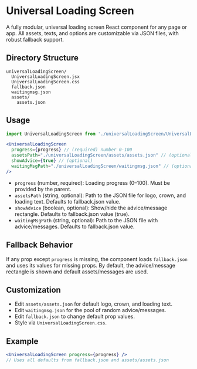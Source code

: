 # Universal Loading Screen

A fully modular, universal loading screen React component for any page or app. All assets, texts, and options are customizable via JSON files, with robust fallback support.

## Directory Structure
```
universalLoadingScreen/
  UniversalLoadingScreen.jsx
  UniversalLoadingScreen.css
  fallback.json
  waitingmsg.json
  assets/
    assets.json
```

## Usage
```jsx
import UniversalLoadingScreen from './universalLoadingScreen/UniversalLoadingScreen';

<UniversalLoadingScreen
  progress={progress} // (required) number 0-100
  assetsPath="./universalLoadingScreen/assets/assets.json" // (optional)
  showAdvice={true} // (optional)
  waitingMsgPath="./universalLoadingScreen/waitingmsg.json" // (optional)
/>
```
- `progress` (number, required): Loading progress (0–100). Must be provided by the parent.
- `assetsPath` (string, optional): Path to the JSON file for logo, crown, and loading text. Defaults to fallback.json value.
- `showAdvice` (boolean, optional): Show/hide the advice/message rectangle. Defaults to fallback.json value (true).
- `waitingMsgPath` (string, optional): Path to the JSON file with advice/messages. Defaults to fallback.json value.

## Fallback Behavior
If any prop except `progress` is missing, the component loads `fallback.json` and uses its values for missing props. By default, the advice/message rectangle is shown and default assets/messages are used.

## Customization
- Edit `assets/assets.json` for default logo, crown, and loading text.
- Edit `waitingmsg.json` for the pool of random advice/messages.
- Edit `fallback.json` to change default prop values.
- Style via `UniversalLoadingScreen.css`.

## Example
```jsx
<UniversalLoadingScreen progress={progress} />
// Uses all defaults from fallback.json and assets/assets.json
```